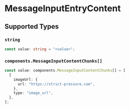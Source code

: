 # MessageInputEntryContent


## Supported Types

### `string`

```typescript
const value: string = "<value>";
```

### `components.MessageInputContentChunks[]`

```typescript
const value: components.MessageInputContentChunks[] = [
  {
    imageUrl: {
      url: "https://strict-pressure.com",
    },
    type: "image_url",
  },
];
```

